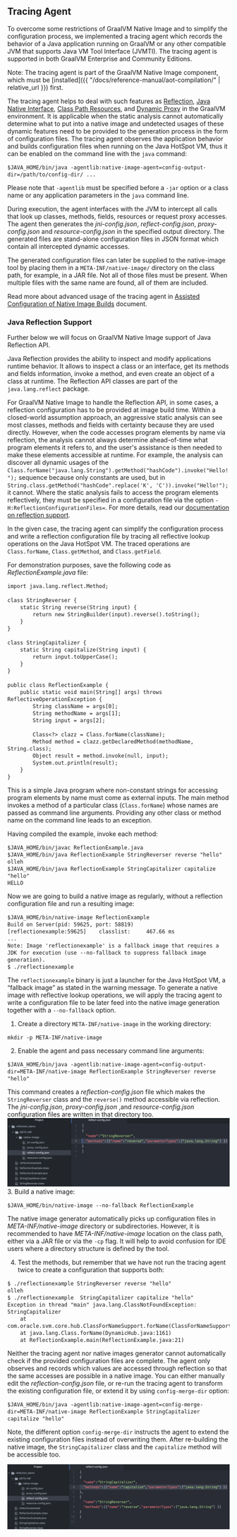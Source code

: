 ## Tracing Agent

To overcome some restrictions of GraalVM Native Image and to simplify the
configuration process, we implemented a tracing agent which records the behavior
of a Java application running on GraalVM or any other compatible JVM that
supports Java VM Tool Interface (JVMTI). The tracing agent is supported in both
GraalVM Enterprise and Community Editions.

Note: The tracing agent is part of the GraalVM Native Image component, which must be [installed]({{ "/docs/reference-manual/aot-compilation/" | relative_url }}) first.

The tracing agent helps to deal with such features as [Reflection](https://github.com/oracle/graal/blob/master/substratevm/REFLECTION.md), [Java Native Interface](https://github.com/oracle/graal/blob/master/substratevm/JNI.md), [Class Path Resources](https://github.com/oracle/graal/blob/master/substratevm/RESOURCES.md), and [Dynamic Proxy](https://github.com/oracle/graal/blob/master/substratevm/DYNAMIC_PROXY.md) in the GraalVM environment. It is applicable when the static analysis cannot automatically determine what to put into a native image and undetected usages of these dynamic features need to be provided to the generation process in the form of configuration files. The tracing agent observes the application behavior and builds configuration files when running on the Java HotSpot VM, thus it can be enabled on the command line with the `java` command:
```
$JAVA_HOME/bin/java -agentlib:native-image-agent=config-output-dir=/path/to/config-dir/ ...
```
Please note that `-agentlib` must be specified before a `-jar` option or a class
name or any application parameters in the `java` command line.

During execution, the agent interfaces with the JVM to intercept all calls
that look up classes, methods, fields, resources or request proxy accesses. The
agent then generates the _jni-config.json_, _reflect-config.json_,
_proxy-config.json_ and _resource-config.json_ in the specified output
directory. The generated files are stand-alone configuration files in JSON
format which contain all intercepted dynamic accesses.

The generated configuration files can later be supplied to the native-image tool
by placing them in a `META-INF/native-image/` directory on the class path, for
example, in a JAR file. Not all of those files must be present. When multiple
files with the same name are found, all of them are included.

Read more about advanced usage of the tracing agent in [Assisted Configuration of Native Image Builds](https://github.com/oracle/graal/blob/master/substratevm/CONFIGURE.md) document.

### Java Reflection Support

Further below we will focus on GraalVM Native Image support of Java Reflection API.

Java Reflection provides the ability to inspect and modify applications runtime
behavior. It allows to inspect a class or an interface, get its methods and
fields information, invoke a method, and even create an object of a class at
runtime. The Reflection API classes are part of the `java.lang.reflect` package.

For GraalVM Native Image to handle the Reflection API, in some cases, a reflection
configuration has to be provided at image build time. Within a
closed-world assumption approach, an aggressive static analysis can see most
classes, methods and fields with certainty because they are used directly.
However, when the code accesses program elements by name via reflection, the
analysis cannot always determine ahead-of-time what program elements it refers
to, and the user's assistance is then needed to make these elements accessible
at runtime. For example, the analysis can discover all dynamic usages of the
`Class.forName("java.lang.String").getMethod("hashCode").invoke("Hello!");`
sequence because only constants are used, but in
`String.class.getMethod("hashCode".replace('K', 'C')).invoke("Hello!");` it
cannot. Where the static analysis fails to access the program elements
reflectively, they must be specified in a configuration file via the option
`-H:ReflectionConfigurationFiles=`. For more details, read our [documentation on reflection support](https://github.com/oracle/graal/blob/master/substratevm/REFLECTION.md).

In the given case, the tracing agent can simplify the configuration process and
write a reflection configuration file by tracing all reflective lookup
operations on the Java HotSpot VM. The traced operations are `Class.forName`, `Class.getMethod`, and `Class.getField`.

For demonstration purposes, save the following code as _ReflectionExample.java_ file:

```
import java.lang.reflect.Method;

class StringReverser {
    static String reverse(String input) {
        return new StringBuilder(input).reverse().toString();
    }
}

class StringCapitalizer {
    static String capitalize(String input) {
        return input.toUpperCase();
    }
}

public class ReflectionExample {
    public static void main(String[] args) throws ReflectiveOperationException {
        String className = args[0];
        String methodName = args[1];
        String input = args[2];

        Class<?> clazz = Class.forName(className);
        Method method = clazz.getDeclaredMethod(methodName, String.class);
        Object result = method.invoke(null, input);
        System.out.println(result);
    }
}
```

This is a simple Java program where non-constant strings for accessing program
elements by name must come as external inputs. The main method invokes a method
of a particular class (`Class.forName`) whose names are passed as command line
arguments. Providing any other class or method name on the command line leads to
an exception.

Having compiled the example, invoke each method:
```
$JAVA_HOME/bin/javac ReflectionExample.java
$JAVA_HOME/bin/java ReflectionExample StringReverser reverse "hello"
olleh
$JAVA_HOME/bin/java ReflectionExample StringCapitalizer capitalize "hello"
HELLO
```

<!-- If we create an object of a class and directly instantiate it, like
```
StringReverser stringReverser = new StringReverser();
Class<? extends StringReverser>  clazz = stringReverser.getClass();
```
this access will not be problematic for the GraalVM Compiler because `getClass()`
is always supported. To evidence a problematic usage of the Reflection API, we access the
class whose property is to be checked with `Class.forName()` method. -->

Now we are going to build a native image as regularly, without a reflection configuration file and run a resulting image:
```
$JAVA_HOME/bin/native-image ReflectionExample
Build on Server(pid: 59625, port: 58819)
[reflectionexample:59625]    classlist:     467.66 ms
...
Note: Image 'reflectionexample' is a fallback image that requires a JDK for execution (use --no-fallback to suppress fallback image generation).
$ ./reflectionexample
```
The `reflectionexample` binary is just a launcher for the Java HotSpot VM, a “fallback
image” as stated in the warning message. To generate a native image with
reflective lookup operations, we will apply the tracing agent to write a
configuration file to be later feed into the native image generation together
with a `--no-fallback` option.

1. Create a directory `META-INF/native-image` in the working directory:
```
mkdir -p META-INF/native-image
```
2. Enable the agent and pass necessary command line arguments:
```
$JAVA_HOME/bin/java -agentlib:native-image-agent=config-output-dir=META-INF/native-image ReflectionExample StringReverser reverse "hello"
```
This command creates a _reflection-config.json_ file which makes the `StringReverser` class and the `reverse()` method accessible via reflection. The _jni-config.json_, _proxy-config.json_ ,and _resource-config.json_ configuration files are written in that directory too.
![](/docs/img/reflect_config_file_example.png)
3. Build a native image:
```
$JAVA_HOME/bin/native-image --no-fallback ReflectionExample
```
The native image generator automatically picks up configuration files in
_META-INF/native-image_ directory or subdirectories. However, it is recommended
to have _META-INF/native-image_ location on the class path, either via a JAR
file or via the `-cp` flag. It will help to avoid confusion for IDE users where a
directory structure is defined by the tool.

4. Test the methods, but remember that we have not run the tracing agent twice to create a configuration
that supports both:
```
$ ./reflectionexample StringReverser reverse "hello"
olleh
$ ./reflectionexample  StringCapitalizer capitalize "hello"
Exception in thread "main" java.lang.ClassNotFoundException: StringCapitalizer
	at com.oracle.svm.core.hub.ClassForNameSupport.forName(ClassForNameSupport.java:60)
	at java.lang.Class.forName(DynamicHub.java:1161)
	at ReflectionExample.main(ReflectionExample.java:21)
```

Neither the tracing agent nor native images generator cannot automatically check
if the provided configuration files are complete. The agent only observes and
records which values are accessed through reflection so that the same accesses
are possible in a native image. You can either manually edit the
_reflection-config.json_ file, or re-run the tracing agent to transform the
existing configuration file, or extend it by using `config-merge-dir` option:

```
$JAVA_HOME/bin/java -agentlib:native-image-agent=config-merge-dir=META-INF/native-image ReflectionExample StringCapitalizer capitalize "hello"
```
Note, the different option `config-merge-dir` instructs the agent to extend the
existing configuration files instead of overwriting them. After re-building the
native image, the `StringCapitalizer` class and the `capitalize` method will be
accessible too.

![](/docs/img/reflect_config_file_merged.png)
